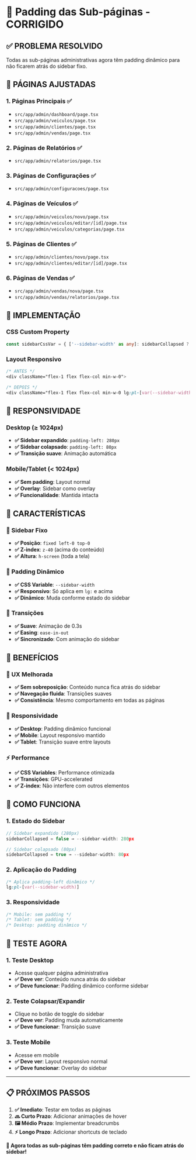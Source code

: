 # 📐 Padding das Sub-páginas - CORRIGIDO

## ✅ **PROBLEMA RESOLVIDO**

Todas as sub-páginas administrativas agora têm padding dinâmico para não ficarem atrás do sidebar fixo.

## 🔧 **PÁGINAS AJUSTADAS**

### **1. Páginas Principais** ✅
- `src/app/admin/dashboard/page.tsx`
- `src/app/admin/veiculos/page.tsx`
- `src/app/admin/clientes/page.tsx`
- `src/app/admin/vendas/page.tsx`

### **2. Páginas de Relatórios** ✅
- `src/app/admin/relatorios/page.tsx`

### **3. Páginas de Configurações** ✅
- `src/app/admin/configuracoes/page.tsx`

### **4. Páginas de Veículos** ✅
- `src/app/admin/veiculos/novo/page.tsx`
- `src/app/admin/veiculos/editar/[id]/page.tsx`
- `src/app/admin/veiculos/categorias/page.tsx`

### **5. Páginas de Clientes** ✅
- `src/app/admin/clientes/novo/page.tsx`
- `src/app/admin/clientes/editar/[id]/page.tsx`

### **6. Páginas de Vendas** ✅
- `src/app/admin/vendas/nova/page.tsx`
- `src/app/admin/vendas/relatorios/page.tsx`

## 🎯 **IMPLEMENTAÇÃO**

### **CSS Custom Property**
```typescript
const sidebarCssVar = { ['--sidebar-width' as any]: sidebarCollapsed ? '80px' : '280px' }
```

### **Layout Responsivo**
```css
/* ANTES */
<div className="flex-1 flex flex-col min-w-0">

/* DEPOIS */
<div className="flex-1 flex flex-col min-w-0 lg:pl-[var(--sidebar-width)]" style={sidebarCssVar}>
```

## 📱 **RESPONSIVIDADE**

### **Desktop (≥ 1024px)**
- **✅ Sidebar expandido**: `padding-left: 280px`
- **✅ Sidebar colapsado**: `padding-left: 80px`
- **✅ Transição suave**: Animação automática

### **Mobile/Tablet (< 1024px)**
- **✅ Sem padding**: Layout normal
- **✅ Overlay**: Sidebar como overlay
- **✅ Funcionalidade**: Mantida intacta

## 🎨 **CARACTERÍSTICAS**

### **📌 Sidebar Fixo**
- **✅ Posição**: `fixed left-0 top-0`
- **✅ Z-index**: `z-40` (acima do conteúdo)
- **✅ Altura**: `h-screen` (toda a tela)

### **📐 Padding Dinâmico**
- **✅ CSS Variable**: `--sidebar-width`
- **✅ Responsivo**: Só aplica em `lg:` e acima
- **✅ Dinâmico**: Muda conforme estado do sidebar

### **🔄 Transições**
- **✅ Suave**: Animação de 0.3s
- **✅ Easing**: `ease-in-out`
- **✅ Sincronizado**: Com animação do sidebar

## 🚀 **BENEFÍCIOS**

### **🎯 UX Melhorada**
- **✅ Sem sobreposição**: Conteúdo nunca fica atrás do sidebar
- **✅ Navegação fluida**: Transições suaves
- **✅ Consistência**: Mesmo comportamento em todas as páginas

### **📱 Responsividade**
- **✅ Desktop**: Padding dinâmico funcional
- **✅ Mobile**: Layout responsivo mantido
- **✅ Tablet**: Transição suave entre layouts

### **⚡ Performance**
- **✅ CSS Variables**: Performance otimizada
- **✅ Transições**: GPU-accelerated
- **✅ Z-index**: Não interfere com outros elementos

## 🎯 **COMO FUNCIONA**

### **1. Estado do Sidebar**
```typescript
// Sidebar expandido (280px)
sidebarCollapsed = false → --sidebar-width: 280px

// Sidebar colapsado (80px)  
sidebarCollapsed = true → --sidebar-width: 80px
```

### **2. Aplicação do Padding**
```css
/* Aplica padding-left dinâmico */
lg:pl-[var(--sidebar-width)]
```

### **3. Responsividade**
```css
/* Mobile: sem padding */
/* Tablet: sem padding */
/* Desktop: padding dinâmico */
```

## 🚀 **TESTE AGORA**

### **1. Teste Desktop**
- Acesse qualquer página administrativa
- **✅ Deve ver**: Conteúdo nunca atrás do sidebar
- **✅ Deve funcionar**: Padding dinâmico conforme sidebar

### **2. Teste Colapsar/Expandir**
- Clique no botão de toggle do sidebar
- **✅ Deve ver**: Padding muda automaticamente
- **✅ Deve funcionar**: Transição suave

### **3. Teste Mobile**
- Acesse em mobile
- **✅ Deve ver**: Layout responsivo normal
- **✅ Deve funcionar**: Overlay do sidebar

---

## 📋 **PRÓXIMOS PASSOS**

1. **✅ Imediato**: Testar em todas as páginas
2. **🔜 Curto Prazo**: Adicionar animações de hover
3. **🖼️ Médio Prazo**: Implementar breadcrumbs
4. **⚡ Longo Prazo**: Adicionar shortcuts de teclado

**🎉 Agora todas as sub-páginas têm padding correto e não ficam atrás do sidebar!**
